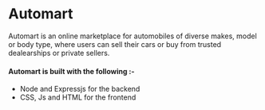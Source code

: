 # Automart

Automart is an online marketplace for automobiles of diverse makes, model or body type, where users can sell their cars or buy from trusted dealearships or private sellers.

#### Automart is built with the following :-

- Node and Expressjs for the backend
- CSS, Js and HTML for the frontend
